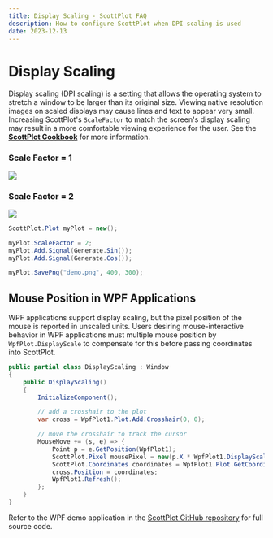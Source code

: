 ```yaml
---
title: Display Scaling - ScottPlot FAQ
description: How to configure ScottPlot when DPI scaling is used
date: 2023-12-13
---
```


# Display Scaling

Display scaling (DPI scaling) is a setting that allows the operating system to stretch a window to be larger than its original size. Viewing native resolution images on scaled displays may cause lines and text to appear very small. Increasing ScottPlot's `ScaleFactor` to match the screen's display scaling may result in a more comfortable viewing experience for the user. See the [**ScottPlot Cookbook**](/cookbook/) for more information.

<div class="d-flex">

<div class='text-center'>

<h3>Scale Factor = 1</h3>

![](/images/faq/dpi-scaling/dpi-scaling-1.png)

</div>

<div class='text-center'>

<h3>Scale Factor = 2</h3>

![](/images/faq/dpi-scaling/dpi-scaling-2.png)

</div>

</div>

```cs
ScottPlot.Plot myPlot = new();

myPlot.ScaleFactor = 2;
myPlot.Add.Signal(Generate.Sin());
myPlot.Add.Signal(Generate.Cos());

myPlot.SavePng("demo.png", 400, 300);
```



## Mouse Position in WPF Applications

WPF applications support display scaling, but the pixel position of the mouse is reported in unscaled units. Users desiring mouse-interactive behavior in WPF applications must multiple mouse position by `WpfPlot.DisplayScale` to compensate for this before passing coordinates into ScottPlot.

```cs
public partial class DisplayScaling : Window
{
    public DisplayScaling()
    {
        InitializeComponent();

        // add a crosshair to the plot
        var cross = WpfPlot1.Plot.Add.Crosshair(0, 0);

        // move the crosshair to track the cursor
        MouseMove += (s, e) => {
            Point p = e.GetPosition(WpfPlot1);
            ScottPlot.Pixel mousePixel = new(p.X * WpfPlot1.DisplayScale, p.Y * WpfPlot1.DisplayScale);
            ScottPlot.Coordinates coordinates = WpfPlot1.Plot.GetCoordinates(mousePixel);
            cross.Position = coordinates;
            WpfPlot1.Refresh();
        };
    }
}
```

Refer to the WPF demo application in the [ScottPlot GitHub repository](https://github.com/ScottPlot/ScottPlot) for full source code.